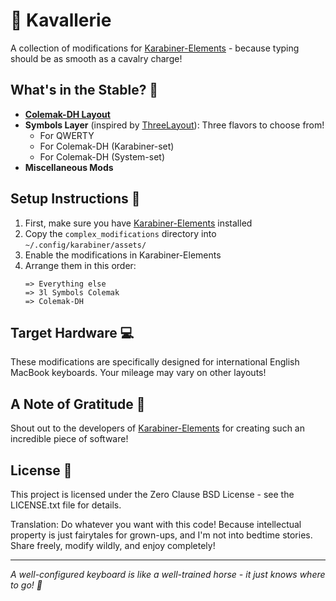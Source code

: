 # 🐎 Kavallerie

A collection of modifications for [Karabiner-Elements](https://github.com/pqrs-org/Karabiner-Elements) - because typing should be as smooth as a cavalry charge! 

## What's in the Stable? 🌟

- **[Colemak-DH Layout](https://colemakmods.github.io/mod-dh/)**
- **Symbols Layer** (inspired by [ThreeLayout](https://github.com/jackrosenthal/threelayout)): Three flavors to choose from!
  - For QWERTY
  - For Colemak-DH (Karabiner-set)
  - For Colemak-DH (System-set)
- **Miscellaneous Mods**

## Setup Instructions 🎯

1. First, make sure you have [Karabiner-Elements](https://github.com/pqrs-org/Karabiner-Elements) installed
2. Copy the `complex_modifications` directory into `~/.config/karabiner/assets/`
3. Enable the modifications in Karabiner-Elements
4. Arrange them in this order:
   ```
   => Everything else
   => 3l Symbols Colemak
   => Colemak-DH
   ```

## Target Hardware 💻

These modifications are specifically designed for international English MacBook keyboards. Your mileage may vary on other layouts!

## A Note of Gratitude 💝

Shout out to the developers of [Karabiner-Elements](https://github.com/pqrs-org/Karabiner-Elements) for creating such an incredible piece of software!

## License 📜

This project is licensed under the Zero Clause BSD License - see the LICENSE.txt file for details.

Translation: Do whatever you want with this code! Because intellectual property is just fairytales for grown-ups, and I'm not into bedtime stories. Share freely, modify wildly, and enjoy completely!

---
*A well-configured keyboard is like a well-trained horse - it just knows where to go! 🐎*
